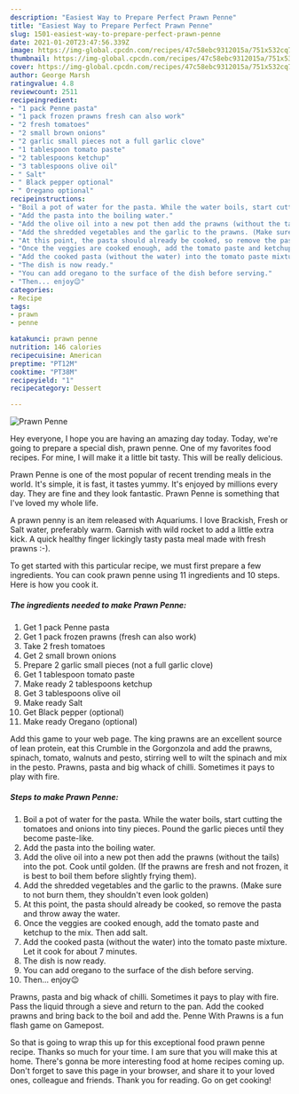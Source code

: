 ```yaml
---
description: "Easiest Way to Prepare Perfect Prawn Penne"
title: "Easiest Way to Prepare Perfect Prawn Penne"
slug: 1501-easiest-way-to-prepare-perfect-prawn-penne
date: 2021-01-20T23:47:56.339Z
image: https://img-global.cpcdn.com/recipes/47c58ebc9312015a/751x532cq70/prawn-penne-recipe-main-photo.jpg
thumbnail: https://img-global.cpcdn.com/recipes/47c58ebc9312015a/751x532cq70/prawn-penne-recipe-main-photo.jpg
cover: https://img-global.cpcdn.com/recipes/47c58ebc9312015a/751x532cq70/prawn-penne-recipe-main-photo.jpg
author: George Marsh
ratingvalue: 4.8
reviewcount: 2511
recipeingredient:
- "1 pack Penne pasta"
- "1 pack frozen prawns fresh can also work"
- "2 fresh tomatoes"
- "2 small brown onions"
- "2 garlic small pieces not a full garlic clove"
- "1 tablespoon tomato paste"
- "2 tablespoons ketchup"
- "3 tablespoons olive oil"
- " Salt"
- " Black pepper optional"
- " Oregano optional"
recipeinstructions:
- "Boil a pot of water for the pasta. While the water boils, start cutting the tomatoes and onions into tiny pieces. Pound the garlic pieces until they become paste-like."
- "Add the pasta into the boiling water."
- "Add the olive oil into a new pot then add the prawns (without the tails) into the pot. Cook until golden. (If the prawns are fresh and not frozen, it is best to boil them before slightly frying them)."
- "Add the shredded vegetables and the garlic to the prawns. (Make sure to not burn them, they shouldn&#39;t even look golden)"
- "At this point, the pasta should already be cooked, so remove the pasta and throw away the water."
- "Once the veggies are cooked enough, add the tomato paste and ketchup to the mix. Then add salt."
- "Add the cooked pasta (without the water) into the tomato paste mixture. Let it cook for about 7 minutes."
- "The dish is now ready."
- "You can add oregano to the surface of the dish before serving."
- "Then... enjoy😉"
categories:
- Recipe
tags:
- prawn
- penne

katakunci: prawn penne 
nutrition: 146 calories
recipecuisine: American
preptime: "PT12M"
cooktime: "PT38M"
recipeyield: "1"
recipecategory: Dessert

---
```



![Prawn Penne](https://img-global.cpcdn.com/recipes/47c58ebc9312015a/751x532cq70/prawn-penne-recipe-main-photo.jpg)

Hey everyone, I hope you are having an amazing day today. Today, we're going to prepare a special dish, prawn penne. One of my favorites food recipes. For mine, I will make it a little bit tasty. This will be really delicious.

Prawn Penne is one of the most popular of recent trending meals in the world. It's simple, it is fast, it tastes yummy. It's enjoyed by millions every day. They are fine and they look fantastic. Prawn Penne is something that I've loved my whole life.

A prawn penny is an item released with Aquariums. I love Brackish, Fresh or Salt water, preferably warm. Garnish with wild rocket to add a little extra kick. A quick healthy finger lickingly tasty pasta meal made with fresh prawns :-).


To get started with this particular recipe, we must first prepare a few ingredients. You can cook prawn penne using 11 ingredients and 10 steps. Here is how you cook it.

<!--inarticleads1-->

##### The ingredients needed to make Prawn Penne:

1. Get 1 pack Penne pasta
1. Get 1 pack frozen prawns (fresh can also work)
1. Take 2 fresh tomatoes
1. Get 2 small brown onions
1. Prepare 2 garlic small pieces (not a full garlic clove)
1. Get 1 tablespoon tomato paste
1. Make ready 2 tablespoons ketchup
1. Get 3 tablespoons olive oil
1. Make ready  Salt
1. Get  Black pepper (optional)
1. Make ready  Oregano (optional)


Add this game to your web page. The king prawns are an excellent source of lean protein, eat this Crumble in the Gorgonzola and add the prawns, spinach, tomato, walnuts and pesto, stirring well to wilt the spinach and mix in the pesto. Prawns, pasta and big whack of chilli. Sometimes it pays to play with fire. 

<!--inarticleads2-->

##### Steps to make Prawn Penne:

1. Boil a pot of water for the pasta. While the water boils, start cutting the tomatoes and onions into tiny pieces. Pound the garlic pieces until they become paste-like.
1. Add the pasta into the boiling water.
1. Add the olive oil into a new pot then add the prawns (without the tails) into the pot. Cook until golden. (If the prawns are fresh and not frozen, it is best to boil them before slightly frying them).
1. Add the shredded vegetables and the garlic to the prawns. (Make sure to not burn them, they shouldn&#39;t even look golden)
1. At this point, the pasta should already be cooked, so remove the pasta and throw away the water.
1. Once the veggies are cooked enough, add the tomato paste and ketchup to the mix. Then add salt.
1. Add the cooked pasta (without the water) into the tomato paste mixture. Let it cook for about 7 minutes.
1. The dish is now ready.
1. You can add oregano to the surface of the dish before serving.
1. Then... enjoy😉


Prawns, pasta and big whack of chilli. Sometimes it pays to play with fire. Pass the liquid through a sieve and return to the pan. Add the cooked prawns and bring back to the boil and add the. Penne With Prawns is a fun flash game on Gamepost. 

So that is going to wrap this up for this exceptional food prawn penne recipe. Thanks so much for your time. I am sure that you will make this at home. There's gonna be more interesting food at home recipes coming up. Don't forget to save this page in your browser, and share it to your loved ones, colleague and friends. Thank you for reading. Go on get cooking!
